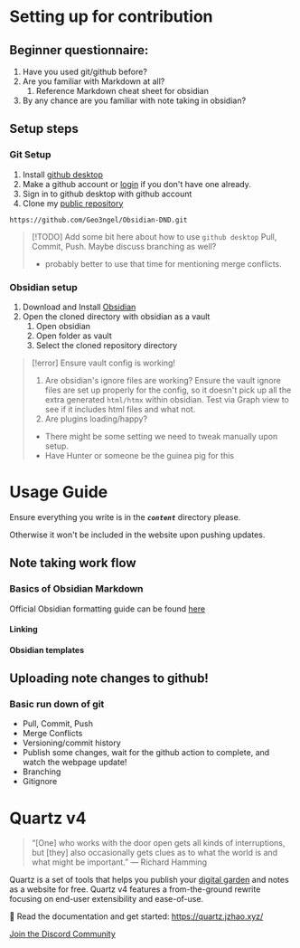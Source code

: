 # Setting up for contribution
## Beginner questionnaire:
1. Have you used git/github before?
2. Are you familiar with Markdown at all?
	1. Reference Markdown cheat sheet for obsidian
3. By any chance are you familiar with note taking in obsidian?

## Setup steps
### Git Setup
1. Install [github desktop](https://desktop.github.com/download/)
2. Make a github account or [login](https://github.com/login) if you don't have one already.
3. Sign in to github desktop with github account
4. Clone my [public repository](https://github.com/Geo3ngel/Obsidian-DND)
```
https://github.com/Geo3ngel/Obsidian-DND.git
```
> [!TODO] Add some bit here about how to use `github desktop`
> Pull, Commit, Push.
> Maybe discuss branching as well?
> - probably better to use that time for mentioning merge conflicts.
### Obsidian setup
1. Download and Install [Obsidian](https://obsidian.md/download)
2. Open the cloned directory with obsidian as a vault
	1. Open obsidian
	2. Open folder as vault
	3. Select the cloned repository directory
> [!error] Ensure vault config is working!
> 1. Are obsidian's ignore files are working? Ensure the vault ignore files are set up properly for the config, so it doesn't pick up all the extra generated `html/htmx` within obsidian. Test via Graph view to see if it includes html files and what not.
> 2. Are plugins loading/happy?
> 	- There might be some setting we need to tweak manually upon setup.
> 	- Have Hunter or someone be the guinea pig for this

# Usage Guide
Ensure everything you write is in the ***`content`*** directory please.

Otherwise it won't be included in the website upon pushing updates.
## Note taking work flow
### Basics of Obsidian Markdown
Official Obsidian formatting guide can be found [here](https://help.obsidian.md/Editing+and+formatting/Basic+formatting+syntax)
#### Linking
#### Obsidian templates
## Uploading note changes to github!
### Basic run down of git
- Pull, Commit, Push
- Merge Conflicts
- Versioning/commit history
- Publish some changes, wait for the github action to complete, and watch the webpage update!
- Branching
- Gitignore

# Quartz v4

> “[One] who works with the door open gets all kinds of interruptions, but [they] also occasionally gets clues as to what the world is and what might be important.” — Richard Hamming

Quartz is a set of tools that helps you publish your [digital garden](https://jzhao.xyz/posts/networked-thought) and notes as a website for free.
Quartz v4 features a from-the-ground rewrite focusing on end-user extensibility and ease-of-use.

🔗 Read the documentation and get started: https://quartz.jzhao.xyz/

[Join the Discord Community](https://discord.gg/cRFFHYye7t)
